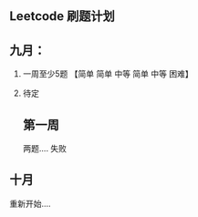 ## Leetcode 刷题计划

## 九月：

1. 一周至少5题   【简单 简单 中等 简单 中等 困难】

2. 待定

   ## 第一周

   两题.... 失败

## 十月

重新开始....